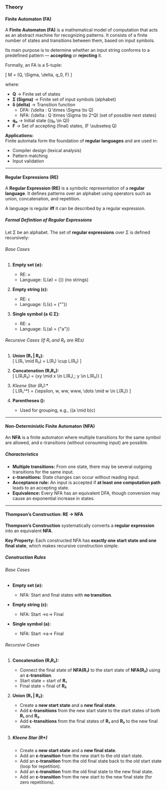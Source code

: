 ### Theory

#### Finite Automaton (FA)

A **Finite Automaton (FA)** is a mathematical model of computation that acts as an abstract machine for recognizing patterns. It consists of a finite number of states and transitions between them, based on input symbols.  

Its main purpose is to determine whether an input string conforms to a predefined pattern — **accepting** or **rejecting** it.  

Formally, an FA is a 5-tuple:

\[
M = (Q, \Sigma, \delta, q_0, F)
\]

where:  
- **Q** → Finite set of states  
- **Σ (Sigma)** → Finite set of input symbols (alphabet)  
- **δ (delta)** → Transition function  
  - DFA: \(\delta : Q \times \Sigma \to Q\)  
  - NFA: \(\delta : Q \times \Sigma \to 2^Q\) (set of possible next states)  
- **q₀** → Initial state (\(q₀ \in Q\))  
- **F** → Set of accepting (final) states, \(F \subseteq Q\)  

**Applications:**  
Finite automata form the foundation of **regular languages** and are used in:  
- Compiler design (lexical analysis)  
- Pattern matching  
- Input validation  


---

#### Regular Expressions (RE)

A **Regular Expression (RE)** is a symbolic representation of a **regular language**. It defines patterns over an alphabet using operators such as union, concatenation, and repetition.  

A language is regular **iff** it can be described by a regular expression.

##### Formal Definition of Regular Expressions

Let Σ be an alphabet. The set of **regular expressions** over Σ is defined recursively:

###### Base Cases
1. **Empty set (∅):**  
   - RE: `∅`  
   - Language: \(L(∅) = \{\}\) (no strings)  

2. **Empty string (ε):**  
   - RE: `ε`  
   - Language: \(L(ε) = \{""\}\)  

3. **Single symbol (a ∈ Σ):**  
   - RE: `a`  
   - Language: \(L(a) = \{"a"\}\)  

###### Recursive Cases (If R₁ and R₂ are REs)
1. **Union (R₁ | R₂):**  
   \[
   L(R₁ \mid R₂) = L(R₁) \cup L(R₂)
   \]

2. **Concatenation (R₁R₂):**  
   \[
   L(R₁R₂) = \{xy \mid x \in L(R₁),\; y \in L(R₂)\}
   \]

3. **Kleene Star (R₁*):**  
   \[
   L(R₁^*) = \{\epsilon, w, ww, www, \dots \mid w \in L(R₁)\}
   \]

4. **Parentheses ():**  
   - Used for grouping, e.g., \((a \mid b)c\)  


---

#### Non-Deterministic Finite Automaton (NFA)

An **NFA** is a finite automaton where multiple transitions for the same symbol are allowed, and ε-transitions (without consuming input) are possible.

##### Characteristics
- **Multiple transitions:** From one state, there may be several outgoing transitions for the same input.  
- **ε-transitions:** State changes can occur without reading input.  
- **Acceptance rule:** An input is accepted if **at least one computation path** leads to an accepting state.  
- **Equivalence:** Every NFA has an equivalent DFA, though conversion may cause an exponential increase in states.  


---

#### Thompson’s Construction: RE → NFA

**Thompson’s Construction** systematically converts a **regular expression** into an equivalent **NFA**.  

**Key Property:** Each constructed NFA has **exactly one start state and one final state**, which makes recursive construction simple.  

##### Construction Rules

###### Base Cases
- **Empty set (∅):**  
  - NFA: Start and final states with **no transition**.  

- **Empty string (ε):**  
  - NFA: Start →ε→ Final  

- **Single symbol (a):**  
  - NFA: Start →a→ Final  

###### Recursive Cases
1. **Concatenation (R₁R₂):**  
   - Connect the final state of **NFA(R₁)** to the start state of **NFA(R₂)** using an **ε-transition**.  
   - Start state = start of **R₁**  
   - Final state = final of **R₂**  

2. **Union (R₁ | R₂):**  
   - Create a **new start state** and a **new final state**.  
   - Add **ε-transitions** from the new start state to the start states of both **R₁** and **R₂**.  
   - Add **ε-transitions** from the final states of **R₁** and **R₂** to the new final state.  

3. ##### Kleene Star (R*)
   - Create a **new start state** and a **new final state**.  
   - Add an **ε-transition** from the new start to the old start state.  
   - Add an **ε-transition** from the old final state back to the old start state (loop for repetition).  
   - Add an **ε-transition** from the old final state to the new final state.  
   - Add an **ε-transition** from the new start to the new final state (for zero repetitions).  
